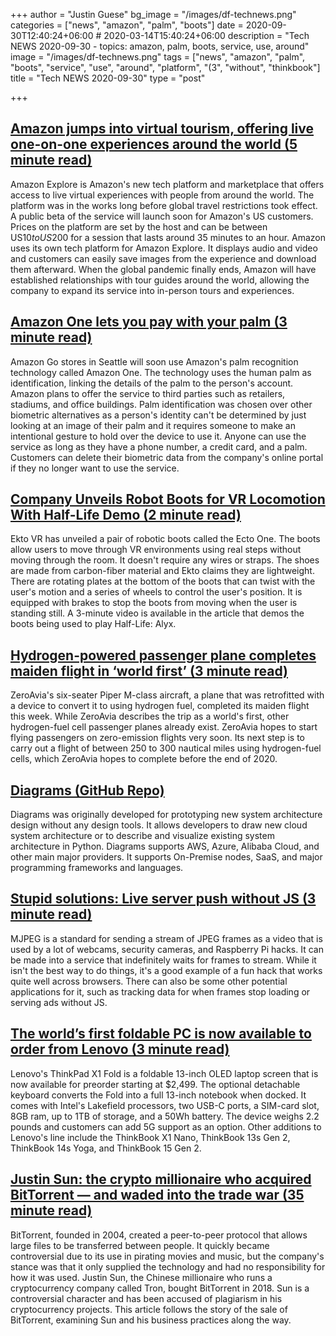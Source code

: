 +++
author = "Justin Guese"
bg_image = "/images/df-technews.png"
categories = ["news", "amazon", "palm", "boots"]
date = 2020-09-30T12:40:24+06:00 # 2020-03-14T15:40:24+06:00
description = "Tech NEWS 2020-09-30 - topics: amazon, palm, boots, service, use, around"
image = "/images/df-technews.png"
tags = ["news", "amazon", "palm", "boots", "service", "use", "around", "platform", "(3", "without", "thinkbook"]
title = "Tech NEWS 2020-09-30"
type = "post"

+++

## [Amazon jumps into virtual tourism, offering live one-on-one experiences around the world (5 minute read)](https://www.geekwire.com/2020/amazon-jumps-virtual-tourism-offering-live-one-one-experiences-around-world//1/01000174de7b84e2-82157f10-6b05-4bc2-8bc0-a82dc51dd6ce-000000/ZHg4HdUT5hxKVY_ucpZZXup9ljfSf7UdY4D5UlA4Lis=160)

Amazon Explore is Amazon's new tech platform and marketplace that offers access to live virtual experiences with people from around the world. The platform was in the works long before global travel restrictions took effect. A public beta of the service will launch soon for Amazon's US customers. Prices on the platform are set by the host and can be between US$10 to US$200 for a session that lasts around 35 minutes to an hour. Amazon uses its own tech platform for Amazon Explore. It displays audio and video and customers can easily save images from the experience and download them afterward. When the global pandemic finally ends, Amazon will have established relationships with tour guides around the world, allowing the company to expand its service into in-person tours and experiences.

## [Amazon One lets you pay with your palm (3 minute read)](https://www.theverge.com/2020/9/29/21493094/amazon-one-palm-recognition-hand-payments-amazon-go-store?scrolla=5eb6d68b7fedc32c19ef33b4/1/01000174de7b84e2-82157f10-6b05-4bc2-8bc0-a82dc51dd6ce-000000/6DrafIj8U2wg0rs5bjJujB4SNFpNYzjrqdCCA2c1Xgg=160)

Amazon Go stores in Seattle will soon use Amazon's palm recognition technology called Amazon One. The technology uses the human palm as identification, linking the details of the palm to the person's account. Amazon plans to offer the service to third parties such as retailers, stadiums, and office buildings. Palm identification was chosen over other biometric alternatives as a person's identity can't be determined by just looking at an image of their palm and it requires someone to make an intentional gesture to hold over the device to use it. Anyone can use the service as long as they have a phone number, a credit card, and a palm. Customers can delete their biometric data from the company's online portal if they no longer want to use the service.

## [Company Unveils Robot Boots for VR Locomotion With Half-Life Demo (2 minute read)](https://interestingengineering.com/company-unveils-robot-boots-for-vr-locomotion-with-half-life-demo/1/01000174de7b84e2-82157f10-6b05-4bc2-8bc0-a82dc51dd6ce-000000/hJqBl6MGSk2izjnFYmWmYzcKTCEMOgGL05Hw6UBIpDk=160)

Ekto VR has unveiled a pair of robotic boots called the Ecto One. The boots allow users to move through VR environments using real steps without moving through the room. It doesn't require any wires or straps. The shoes are made from carbon-fiber material and Ekto claims they are lightweight. There are rotating plates at the bottom of the boots that can twist with the user's motion and a series of wheels to control the user's position. It is equipped with brakes to stop the boots from moving when the user is standing still. A 3-minute video is available in the article that demos the boots being used to play Half-Life: Alyx.

## [Hydrogen-powered passenger plane completes maiden flight in ‘world first’ (3 minute read)](https://www.cnbc.com/2020/09/25/hydrogen-powered-passenger-plane-completes-maiden-flight.html/1/01000174de7b84e2-82157f10-6b05-4bc2-8bc0-a82dc51dd6ce-000000/Ke0uXe_SQ_uTZxRpOhJpKh610Vux7Bqqov-IacXZyxo=160)

ZeroAvia's six-seater Piper M-class aircraft, a plane that was retrofitted with a device to convert it to using hydrogen fuel, completed its maiden flight this week. While ZeroAvia describes the trip as a world's first, other hydrogen-fuel cell passenger planes already exist. ZeroAvia hopes to start flying passengers on zero-emission flights very soon. Its next step is to carry out a flight of between 250 to 300 nautical miles using hydrogen-fuel cells, which ZeroAvia hopes to complete before the end of 2020.

## [Diagrams (GitHub Repo)](https://github.com/mingrammer/diagrams/1/01000174de7b84e2-82157f10-6b05-4bc2-8bc0-a82dc51dd6ce-000000/qKN4eINsQCekq67CHEpU8-cGLpSy-G4mqkVBcs0e12g=160)

Diagrams was originally developed for prototyping new system architecture design without any design tools. It allows developers to draw new cloud system architecture or to describe and visualize existing system architecture in Python. Diagrams supports AWS, Azure, Alibaba Cloud, and other main major providers. It supports On-Premise nodes, SaaS, and major programming frameworks and languages.

## [Stupid solutions: Live server push without JS (3 minute read)](https://underjord.io/live-server-push-without-js.html/1/01000174de7b84e2-82157f10-6b05-4bc2-8bc0-a82dc51dd6ce-000000/IufNoQJ1yhQAMC-rjxmBS1-2P3ok_Z7DTcHqFyol8eU=160)

MJPEG is a standard for sending a stream of JPEG frames as a video that is used by a lot of webcams, security cameras, and Raspberry Pi hacks. It can be made into a service that indefinitely waits for frames to stream. While it isn't the best way to do things, it's a good example of a fun hack that works quite well across browsers. There can also be some other potential applications for it, such as tracking data for when frames stop loading or serving ads without JS.

## [The world’s first foldable PC is now available to order from Lenovo (3 minute read)](https://www.theverge.com/2020/9/29/21473735/lenovo-thinkpad-x1-fold-foldable-pc-nano-thinkbook-5g-tiger-lake-intel-evo/1/01000174de7b84e2-82157f10-6b05-4bc2-8bc0-a82dc51dd6ce-000000/b7_ctU6vbBziu8ywi7SLgGME8oXf5rJzRUyJHIEwNdY=160)

Lenovo's ThinkPad X1 Fold is a foldable 13-inch OLED laptop screen that is now available for preorder starting at $2,499. The optional detachable keyboard converts the Fold into a full 13-inch notebook when docked. It comes with Intel's Lakefield processors, two USB-C ports, a SIM-card slot, 8GB ram, up to 1TB of storage, and a 50Wh battery. The device weighs 2.2 pounds and customers can add 5G support as an option. Other additions to Lenovo's line include the ThinkBook X1 Nano, ThinkBook 13s Gen 2, ThinkBook 14s Yoga, and ThinkBook 15 Gen 2.

## [Justin Sun: the crypto millionaire who acquired BitTorrent — and waded into the trade war (35 minute read)](https://www.theverge.com/21459906/bittorrent-tron-acquisition-justin-sun-us-china/1/01000174de7b84e2-82157f10-6b05-4bc2-8bc0-a82dc51dd6ce-000000/SRHxYZamOcXT2ucuUS11usBqRDd_6Ni5HvT6O9ZrUIs=160)

BitTorrent, founded in 2004, created a peer-to-peer protocol that allows large files to be transferred between people. It quickly became controversial due to its use in pirating movies and music, but the company's stance was that it only supplied the technology and had no responsibility for how it was used. Justin Sun, the Chinese millionaire who runs a cryptocurrency company called Tron, bought BitTorrent in 2018. Sun is a controversial character and has been accused of plagiarism in his cryptocurrency projects. This article follows the story of the sale of BitTorrent, examining Sun and his business practices along the way.


